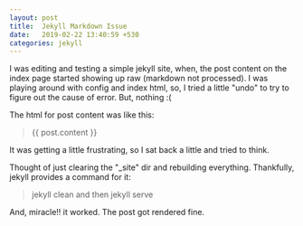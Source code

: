 ```yaml
---
layout: post
title:  Jekyll Markdown Issue
date:   2019-02-22 13:40:59 +530
categories: jekyll
---
```


I was editing and testing a simple jekyll site, when, the post content on the index page started showing up raw (markdown not processed). I was playing around with config and index html, so, I tried a little "undo" to try to figure out the cause of error. But, nothing :(

The html for post content was like this:
> <p> {{ post.content }} </p>

It was getting a little frustrating, so I sat back a little and tried to think.

Thought of just clearing the "_site" dir and rebuilding everything. Thankfully, jekyll provides a command for it:

> jekyll clean
and then
> jekyll serve

And, miracle!! it worked. The post got rendered fine.


